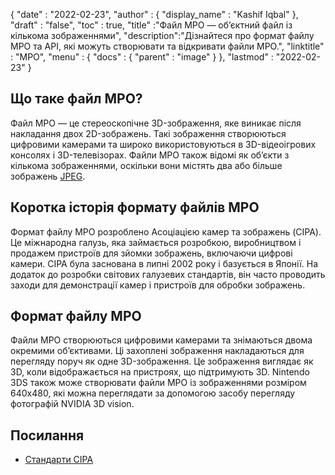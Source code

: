 {
  "date" : "2022-02-23",
  "author" : {
    "display_name" : "Kashif Iqbal"
},
  "draft" : "false",
  "toc" : true,
  "title" :"Файл MPO — об’єктний файл із кількома зображеннями",
  "description":"Дізнайтеся про формат файлу MPO та API, які можуть створювати та відкривати файли MPO.",
  "linktitle" : "MPO",
  "menu" : {
    "docs" : {
      "parent" : "image"
}
},
  "lastmod" : "2022-02-23"
}

## Що таке файл MPO?

Файл MPO — це стереоскопічне 3D-зображення, яке виникає після накладання двох 2D-зображень. Такі зображення створюються цифровими камерами та широко використовуються в 3D-відеоігрових консолях і 3D-телевізорах. Файли MPO також відомі як об’єкти з кількома зображеннями, оскільки вони містять два або більше зображень [JPEG](/uk/image/jpeg/).

## Коротка історія формату файлів MPO

Формат файлу MPO розроблено Асоціацією камер та зображень (CIPA). Це міжнародна галузь, яка займається розробкою, виробництвом і продажем пристроїв для зйомки зображень, включаючи цифрові камери. CIPA була заснована в липні 2002 року і базується в Японії. На додаток до розробки світових галузевих стандартів, він часто проводить заходи для демонстрації камер і пристроїв для обробки зображень.

## Формат файлу MPO

Файли MPO створюються цифровими камерами та знімаються двома окремими об’єктивами. Ці захоплені зображення накладаються для перегляду поруч як одне 3D-зображення. Це зображення виглядає як 3D, коли відображається на пристроях, що підтримують 3D. Nintendo 3DS також може створювати файли MPO із зображеннями розміром 640x480, які можна переглядати за допомогою засобу перегляду фотографій NVIDIA 3D vision.

## Посилання ##

* [Стандарти CIPA](https://www.cipa.jp/e/std/std-sec.html)

